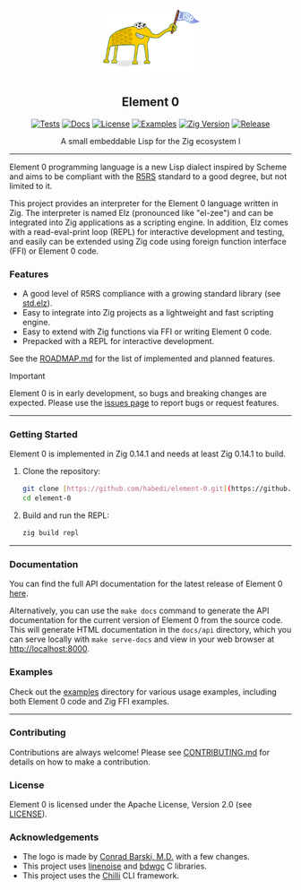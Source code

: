 <div align="center">
  <picture>
    <img alt="Element 0 Logo" src="logo.svg" height="35%" width="35%">
  </picture>
<br>

<h2>Element 0</h2>

[![Tests](https://img.shields.io/github/actions/workflow/status/habedi/element-0/tests.yml?label=tests&style=flat&labelColor=282c34&logo=github)](https://github.com/habedi/element-0/actions/workflows/tests.yml)
[![Docs](https://img.shields.io/badge/docs-view-blue?style=flat&labelColor=282c34&logo=read-the-docs)](https://habedi.github.io/element-0/)
[![License](https://img.shields.io/badge/license-Apache--2.0-007ec6?label=license&style=flat&labelColor=282c34&logo=open-source-initiative)](https://github.com/habedi/element-0/blob/main/LICENSE)
[![Examples](https://img.shields.io/badge/examples-view-green?style=flat&labelColor=282c34&logo=zig)](https://github.com/habedi/element-0/tree/main/examples)
[![Zig Version](https://img.shields.io/badge/Zig-0.14.1-orange?logo=zig&labelColor=282c34)](https://ziglang.org/download/)
[![Release](https://img.shields.io/github/release/habedi/element-0.svg?label=release&style=flat&labelColor=282c34&logo=github)](https://github.com/habedi/element-0/releases/latest)

A small embeddable Lisp for the Zig ecosystem l

</div>

---

Element 0 programming language is a new Lisp dialect inspired by Scheme and aims to be compliant with
the [R5RS](https://www-sop.inria.fr/indes/fp/Bigloo/doc/r5rs-7.html) standard to a good degree, but not limited to it.

This project provides an interpreter for the Element 0 language written in Zig.
The interpreter is named Elz (pronounced like "el-zee") and can be integrated into Zig applications as a scripting
engine.
In addition, Elz comes with a read-eval-print loop (REPL) for interactive development and testing, and easily can be
extended using Zig code using foreign function interface (FFI) or Element 0 code.

### Features

* A good level of R5RS compliance with a growing standard library (see [std.elz](src/stdlib/std.elz)).
* Easy to integrate into Zig projects as a lightweight and fast scripting engine.
* Easy to extend with Zig functions via FFI or writing Element 0 code.
* Prepacked with a REPL for interactive development.

See the [ROADMAP.md](ROADMAP.md) for the list of implemented and planned features.

> [!IMPORTANT]
> Element 0 is in early development, so bugs and breaking changes are expected.
> Please use the [issues page](https://github.com/habedi/element-0/issues) to report bugs or request features.

---

### Getting Started

Element 0 is implemented in Zig 0.14.1 and needs at least Zig 0.14.1 to build.

1. Clone the repository:
   ```sh
   git clone [https://github.com/habedi/element-0.git](https://github.com/habedi/element-0.git)
   cd element-0
    ```

2. Build and run the REPL:
   ```sh
   zig build repl
   ```

-----

### Documentation

You can find the full API documentation for the latest release of Element 0 [here](https://habedi.github.io/element-0/).

Alternatively, you can use the `make docs` command to generate the API documentation for the current version of
Element 0 from the source code.
This will generate HTML documentation in the `docs/api` directory, which you can serve locally with `make serve-docs`
and view in your web browser at [http://localhost:8000](https://www.google.com/search?q=http://localhost:8000).

### Examples

Check out the [examples](https://www.google.com/search?q=examples/) directory for various usage examples,
including both Element 0 code and Zig FFI examples.

-----

### Contributing

Contributions are always welcome!
Please see [CONTRIBUTING.md](https://www.google.com/search?q=CONTRIBUTING.md) for details on how to make a contribution.

### License

Element 0 is licensed under the Apache License, Version 2.0 (see [LICENSE](https://www.google.com/search?q=LICENSE)).

### Acknowledgements

* The logo is made by [Conrad Barski, M.D.](https://www.lisperati.com/logo.html) with a few changes.
* This project uses [linenoise](https://github.com/antirez/linenoise) and [bdwgc](https://github.com/bdwgc/bdwgc) C
  libraries.
* This project uses the [Chilli](https://github.com/habedi/chilli) CLI framework.
